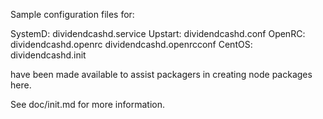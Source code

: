 Sample configuration files for:

SystemD: dividendcashd.service
Upstart: dividendcashd.conf
OpenRC:  dividendcashd.openrc
         dividendcashd.openrcconf
CentOS:  dividendcashd.init

have been made available to assist packagers in creating node packages here.

See doc/init.md for more information.
